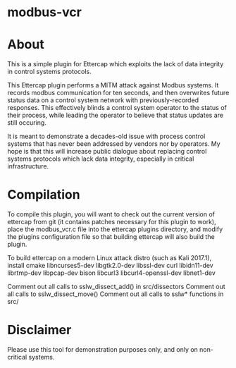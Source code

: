 modbus-vcr
==========

# About

This is a simple plugin for Ettercap which exploits the lack of data integrity
in control systems protocols.

This Ettercap plugin performs a MITM attack against Modbus systems.  It records
modbus communication for ten seconds, and then overwrites future status data
on a control system network with previously-recorded responses.  This
effectively blinds a control system operator to the status of their process,
while leading the operator to believe that status updates are still occuring.

It is meant to demonstrate a decades-old issue with process control systems
that has never been addressed by vendors nor by operators.  My hope is that
this will increase public dialogue about replacing control systems protocols
which lack data integrity, especially in critical infrastructure.
# Compilation
To compile this plugin, you will want to check out the current version of
ettercap from git (it contains patches necessary for this plugin to work),
place the modbus_vcr.c file into the ettercap plugins directory, and modify
the plugins configuration file so that building ettercap will also build
the plugin.

To build ettercap on a modern Linux attack distro (such as Kali 2017.1), install cmake libncurses5-dev libgtk2.0-dev libssl-dev curl libidn11-dev librtmp-dev libpcap-dev bison libcurl3 libcurl4-openssl-dev libnet1-dev 

Comment out all calls to sslw_dissect_add() in src/dissectors
Comment out all calls to sslw_dissect_move() 
Comment out all calls to sslw* functions in src/


# Disclaimer

Please use this tool for demonstration purposes only, and only on non-critical
systems.
